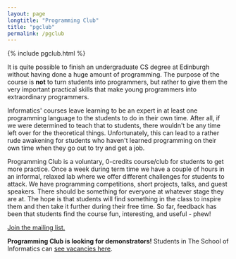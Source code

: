 ```yaml
---
layout: page
longtitle: "Programming Club"
title: "pgclub"
permalink: /pgclub
---
```


{% include pgclub.html %}

It is quite possible to finish an undergraduate CS degree at Edinburgh without having done a huge amount of programming. The purpose of the course is **not** to turn students into programmers, but rather to give them the very important practical skills that make young programmers into extraordinary programmers.

Informatics' courses leave learning to be an expert in at least one programming language to the students to do in their own time. After all, if we were determined to teach that to students, there wouldn't be any time left over for the theoretical things. Unfortunately, this can lead to a rather rude awakening for students who haven't learned programming on their own time when they go out to try and get a job.

Programming Club is a voluntary, 0-credits course/club for students to get more practice. Once a week during term time we have a couple of hours in an informal, relaxed lab where we offer different challenges for students to attack. We have programming competitions, short projects, talks, and guest speakers. There should be something for everyone at whatever stage they are at. The hope is that students will find something in the class to inspire them and then take it further during their free time. So far, feedback has been that students find the course fun, interesting, and useful - phew!

[Join the mailing list.](https://mlist.is.ed.ac.uk/lists/info/pgclub)

**Programming Club is looking for demonstrators!** Students in The School of Informatics can [see vacancies here](https://portal.theon.inf.ed.ac.uk/reports/teachsupp/vacancies/TP064_Vacancies_Live/PROG-CLUB.1706.shtml).